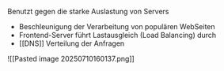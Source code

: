 Benutzt gegen die starke Auslastung von Servers 
- Beschleunigung der Verarbeitung von populären WebSeiten 
- Frontend-Server führt Lastausgleich (Load Balancing) durch
- [[DNS]] Verteilung der Anfragen 

![[Pasted image 20250710160137.png]]